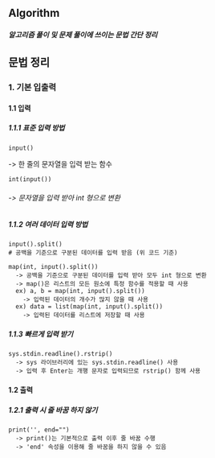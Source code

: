 ## Algorithm

##### 알고리즘 풀이 및 문제 풀이에 쓰이는 문법 간단 정리

## 문법 정리

### 1. 기본 입출력

#### 1.1 입력

##### 1.1.1 표준 입력 방법
```
input()
```
-> 한 줄의 문자열을 입력 받는 함수
```
int(input())
```
###### -> 문자열을 입력 받아 int 형으로 변환

##### 1.1.2 여러 데이터 입력 방법
```
input().split()
# 공백을 기준으로 구분된 데이터를 입력 받음 (위 코드 기준)
  
map(int, input().split())
  -> 공백을 기준으로 구분된 데이터를 입력 받아 모두 int 형으로 변환
  -> map()은 리스트의 모든 원소에 특정 함수를 적용할 때 사용
  ex) a, b = map(int, input().split())
    -> 입력된 데이터의 개수가 많지 않을 때 사용
  ex) data = list(map(int, input().split())
    -> 입력된 데이터를 리스트에 저장할 때 사용
```

##### 1.1.3 빠르게 입력 받기
```
sys.stdin.readline().rstrip()
  -> sys 라이브러리에 있는 sys.stdin.readline() 사용
  -> 입력 후 Enter는 개행 문자로 입력되므로 rstrip() 함께 사용
```

#### 1.2 출력

##### 1.2.1 출력 시 줄 바꿈 하지 않기
```
print('', end="")
  -> print()는 기본적으로 출력 이후 줄 바꿈 수행
  -> 'end' 속성을 이용해 줄 바꿈을 하지 않을 수 있음
```
